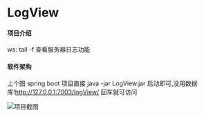 # LogView

#### 项目介绍
ws: tail -f 查看服务器日志功能 

#### 软件架构
上个图 spring boot 项目直接 java -jar LogView.jar 启动即可,没用数据库!http://127.0.0.1:7003/logView/ 回车就可访问

![项目截图](https://images.gitee.com/uploads/images/2018/0831/103320_cbe28165_1976963.png "项目截图.png")